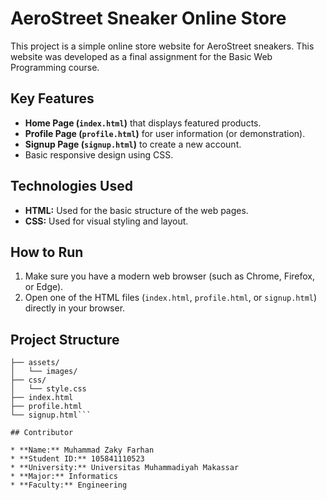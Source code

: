 # AeroStreet Sneaker Online Store

This project is a simple online store website for AeroStreet sneakers. This website was developed as a final assignment for the Basic Web Programming course.

## Key Features

-   **Home Page (`index.html`)** that displays featured products.
-   **Profile Page (`profile.html`)** for user information (or demonstration).
-   **Signup Page (`signup.html`)** to create a new account.
-   Basic responsive design using CSS.

## Technologies Used

* **HTML:** Used for the basic structure of the web pages.
* **CSS:** Used for visual styling and layout.

## How to Run

1.  Make sure you have a modern web browser (such as Chrome, Firefox, or Edge).
2.  Open one of the HTML files (`index.html`, `profile.html`, or `signup.html`) directly in your browser.

## Project Structure

```project/
├── assets/
│   └── images/
├── css/
│   └── style.css
├── index.html
├── profile.html
└── signup.html```

## Contributor

* **Name:** Muhammad Zaky Farhan
* **Student ID:** 105841110523
* **University:** Universitas Muhammadiyah Makassar
* **Major:** Informatics
* **Faculty:** Engineering
